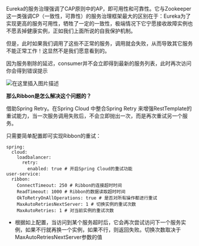 Eureka的服务治理强调了CAP原则中的AP，即可用性和可靠性。它与Zookeeper这一类强调CP（一致性，可靠性）的服务治理框架最大的区别在于：Eureka为了实现更高的服务可用性，牺牲了一定的一致性，极端情况下它宁愿接收故障实例也不愿丢掉健康实例，正如我们上面所说的自我保护机制。

但是，此时如果我们调用了这些不正常的服务，调用就会失败，从而导致其它服务不能正常工作！这显然不是我们愿意看到的。

因为服务剔除的延迟，consumer并不会立即得到最新的服务列表，此时再次访问你会得到错误提示

![在这里插入图片描述](https://pcc.huitogo.club/z0/20190407155004593.png)



**那么Ribbon是怎么解决这个问题的？**

借助Spring Retry。在Spring Cloud 中整合Spring Retry 来增强RestTemplate的重试能力，当一次服务调用失败后，不会立即抛出一次，而是再次重试另一个服务。



只需要简单配置即可实现Ribbon的重试：

```
spring:
  cloud:
    loadbalancer:
      retry:
        enabled: true # 开启Spring Cloud的重试功能
user-service:
  ribbon:
    ConnectTimeout: 250 # Ribbon的连接超时时间
    ReadTimeout: 1000 # Ribbon的数据读取超时时间
    OkToRetryOnAllOperations: true # 是否对所有操作都进行重试
    MaxAutoRetriesNextServer: 1 # 切换实例的重试次数
    MaxAutoRetries: 1 # 对当前实例的重试次数
```

- 根据如上配置，当访问到某个服务超时后，它会再次尝试访问下一个服务实例，如果不行就再换一个实例，如果不行，则返回失败。切换次数取决于MaxAutoRetriesNextServer参数的值


